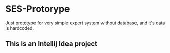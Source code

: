# SES-Protorype
Just prototype for very simple expert system without database, and it's data is hardcoded.

## This is an Intellij Idea project
